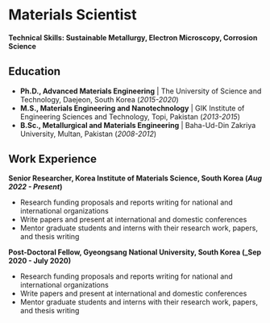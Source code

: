 # Materials Scientist

#### Technical Skills: Sustainable Metallurgy, Electron Microscopy, Corrosion Science

## Education
- **Ph.D., Advanced Materials Engineering** | The University of Science and Technology, Daejeon, South Korea (_2015-2020_) 								       		
- **M.S., Materials Engineering and Nanotechnology** | GIK Institute of Engineering Sciences and Technology, Topi, Pakistan  (_2013-2015_)			        		
- **B.Sc., Metallurgical and Materials Engineering** | Baha-Ud-Din Zakriya University, Multan, Pakistan (_2008-2012_)

## Work Experience
**Senior Researcher, Korea Institute of Materials Science, South Korea  (_Aug 2022 - Present_)**
- Research funding proposals and reports writing for national and international organizations
- Write papers and present at international and domestic conferences
- Mentor graduate students and interns with their research work, papers, and thesis writing

**Post-Doctoral Fellow, Gyeongsang National University, South Korea (_Sep 2020 - July 2020)**
- Research funding proposals and reports writing for national and international organizations
- Write papers and present at international and domestic conferences
- Mentor graduate students and interns with their research work, papers, and thesis writing
